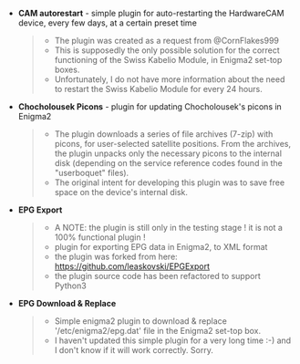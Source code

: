 + **CAM autorestart** - simple plugin for auto-restarting the HardwareCAM device, every few days, at a certain preset time
   > - The plugin was created as a request from @CornFlakes999
   > - This is supposedly the only possible solution for the correct functioning of the Swiss Kabelio Module, in Enigma2 set-top boxes.
   > - Unfortunately, I do not have more information about the need to restart the Swiss Kabelio Module for every 24 hours.

+ **Chocholousek Picons** - plugin for updating Chocholousek's picons in Enigma2
   > - The plugin downloads a series of file archives (7-zip) with picons, for user-selected satellite positions. From the archives, the plugin unpacks only the necessary picons to the internal disk (depending on the service reference codes found in the "userboquet" files).
   > - The original intent for developing this plugin was to save free space on the device's internal disk.

+ **EPG Export**
   > - A NOTE: the plugin is still only in the testing stage ! it is not a 100% functional plugin !
   > - plugin for exporting EPG data in Enigma2, to XML format
   > - the plugin was forked from here: https://github.com/leaskovski/EPGExport
   > - the plugin source code has been refactored to support Python3

+ **EPG Download & Replace**
   > - Simple enigma2 plugin to download & replace '/etc/enigma2/epg.dat' file in the Enigma2 set-top box.
   > - I haven't updated this simple plugin for a very long time :-) and I don't know if it will work correctly. Sorry.
